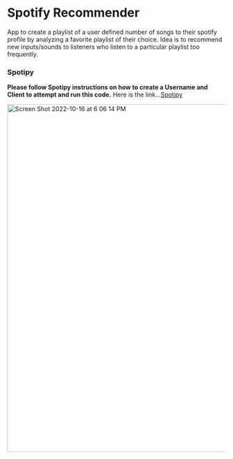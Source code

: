 # Spotify Recommender 
App to create a playlist of a user defined number of songs to their spotify profile by analyzing a favorite playlist of their choice. Idea is to recommend new inputs/sounds to listeners who listen to a particular playlist too frequently. 

### Spotipy 
<b>Please follow Spotipy instructions on how to create a Username and Client to attempt and run this code.</b>
Here is the link...[Spotipy](https://spotipy.readthedocs.io/en/master/)


<img width="801" alt="Screen Shot 2022-10-16 at 6 06 14 PM" src="https://github.com/ebarriosc1/SpotifyRecommender/assets/41806406/22beec4e-3514-4454-8589-1b1adf476e9f">
